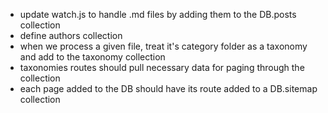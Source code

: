 - update watch.js to handle .md files by adding them to the DB.posts collection
- define authors collection
- when we process a given file, treat it's category folder as a taxonomy and add to the taxonomy collection
- taxonomies routes should pull necessary data for paging through the collection
- each page added to the DB should have its route added to a DB.sitemap collection
